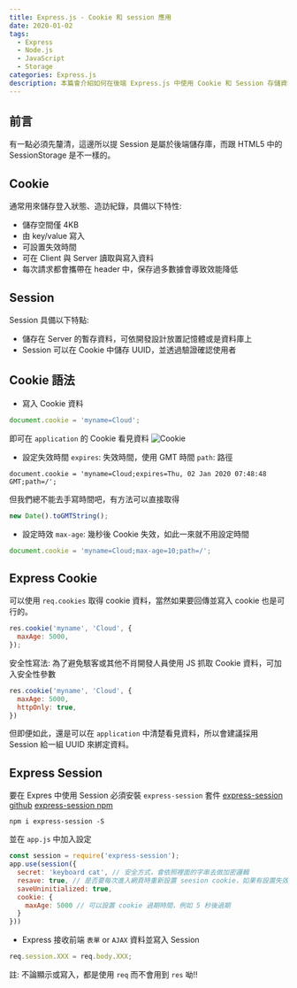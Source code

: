 ```yaml
---
title: Express.js - Cookie 和 session 應用
date: 2020-01-02
tags: 
  - Express
  - Node.js
  - JavaScript
  - Storage
categories: Express.js
description: 本篇會介紹如何在後端 Express.js 中使用 Cookie 和 Session 存儲資料
---
```

## 前言
有一點必須先釐清，這邊所以提 Session 是屬於後端儲存庫，而跟 HTML5 中的 SessionStorage 是不一樣的。

## Cookie
通常用來儲存登入狀態、造訪紀錄，具備以下特性:
* 儲存空間僅 4KB
* 由 key/value 寫入
* 可設置失效時間
* 可在 Client 與 Server 讀取與寫入資料
* 每次請求都會攜帶在 header 中，保存過多數據會導致效能降低

## Session
Session 具備以下特點:
* 儲存在 Server 的暫存資料，可依開發設計放置記憶體或是資料庫上
* Session 可以在 Cookie 中儲存 UUID，並透過驗證確認使用者

## Cookie 語法
* 寫入 Cookie 資料

``` JavaScript
document.cookie = 'myname=Cloud';
```
即可在 `application` 的 Cookie 看見資料
![Cookie](https://i.imgur.com/IJ2OyJg.png)

* 設定失效時間
`expires`: 失效時間，使用 GMT 時間
`path`: 路徑

```
document.cookie = 'myname=Cloud;expires=Thu, 02 Jan 2020 07:48:48 GMT;path=/';
```
但我們總不能去手寫時間吧，有方法可以直接取得
``` JavaScript
new Date().toGMTString();
```

* 設定時效
`max-age`: 幾秒後 Cookie 失效，如此一來就不用設定時間

``` JavaScript
document.cookie = 'myname=Cloud;max-age=10;path=/';
```

## Express Cookie
可以使用 `req.cookies` 取得 cookie 資料，當然如果要回傳並寫入 cookie 也是可行的。
``` JavaScript
res.cookie('myname', 'Cloud', {
  maxAge: 5000,
});
```
安全性寫法:
為了避免駭客或其他不肖開發人員使用 JS 抓取 Cookie 資料，可加入安全性參數
``` JavaScript
res.cookie('myname', 'Cloud', {
  maxAge: 5000,
  httpOnly: true,
})
```
但即便如此，還是可以在 `application` 中清楚看見資料，所以會建議採用 Session 給一組 UUID 來綁定資料。

## Express Session
要在 Expres 中使用 Session 必須安裝 `express-session` 套件
[express-session github](https://github.com/expressjs/session)
[express-session npm](https://www.npmjs.com/package/express-session)
```
npm i express-session -S
```
並在 `app.js` 中加入設定
``` JavaScript
const session = require('express-session');
app.use(session({
  secret: 'keyboard cat', // 安全方式，會依照裡面的字串去做加密邏輯
  resave: true, // 是否要每次進入網頁時重新設置 seesion cookie，如果有設置失效，例如 5 分鐘，重新整理後又有 5 分鐘，但是必須要改成 ture 才有效，但是建議改成 true
  saveUninitialized: true,
  cookie: { 
    maxAge: 5000 // 可以設置 cookie 過期時間，例如 5 秒後過期
  }
}))
```
* Express 接收前端 `表單` or `AJAX` 資料並寫入 Session

``` JavaScript
req.session.XXX = req.body.XXX;
```
註: 不論顯示或寫入，都是使用 `req` 而不會用到 `res` 呦!! 